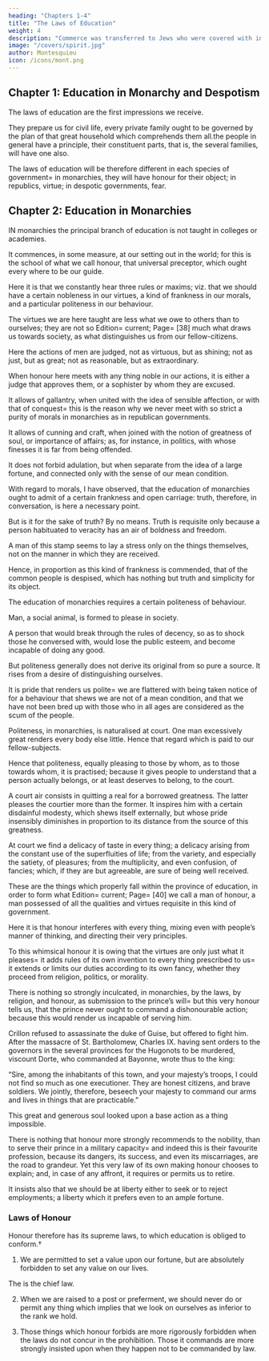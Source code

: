 ```yaml
---
heading: "Chapters 1-4"
title: "The Laws of Education"
weight: 4
description: "Commerce was transferred to Jews who were covered with infamy. It soon ranked with the most shameful usury with monopolies, the levying of subsidies, and all the dishonest means of acquiring wealth"
image: "/covers/spirit.jpg"
author: Montesquieu
icon: /icons/mont.png
---
```




## Chapter 1: Education in Monarchy and Despotism

The laws of education are the first impressions we receive. 

They prepare us for civil life, every private family ought to be governed by the plan of that great household which comprehends them all.the people in general have a principle, their constituent parts, that is, the several families, will have one also.

The laws of education will be therefore different in each species of government=  in monarchies, they will have honour for their object; in republics, virtue; in despotic governments, fear.


## Chapter 2: Education in Monarchies

IN monarchies the principal branch of education is not taught in colleges or academies. 

It commences, in some measure, at our setting out in the world; for this is the school of what we call honour, that universal preceptor, which ought every where to be our guide.

Here it is that we constantly hear three rules or maxims; viz. that we should have a certain nobleness in our virtues, a kind of frankness in our morals, and a particular politeness in our behaviour.

The virtues we are here taught are less what we owe to others than to ourselves; they are not so Edition=  current; Page=  [38] much what draws us towards society, as what distinguishes us from our fellow-citizens.

Here the actions of men are judged, not as virtuous, but as shining; not as just, but as great; not as reasonable, but as extraordinary.

When honour here meets with any thing noble in our actions, it is either a judge that approves them, or a sophister by whom they are excused.

It allows of gallantry, when united with the idea of sensible affection, or with that of conquest=  this is the reason why we never meet with so strict a purity of morals in monarchies as in republican governments.

It allows of cunning and craft, when joined with the notion of greatness of soul, or importance of affairs; as, for instance, in politics, with whose finesses it is far from being offended.

It does not forbid adulation, but when separate from the idea of a large fortune, and connected only with the sense of our mean condition.

With regard to morals, I have observed, that the education of monarchies ought to admit of a certain frankness and open carriage: truth, therefore, in conversation, is here a necessary point. 

But is it for the sake of truth? By no means. Truth is requisite only because a person habituated to veracity has an air of boldness and freedom. 

A man of this stamp seems to lay a stress only on the things themselves, not on the manner in which they are received.

Hence, in proportion as this kind of frankness is commended, that of the common people is despised, which has nothing but truth and simplicity for its object.

The education of monarchies requires a certain politeness of behaviour.

Man, a social animal, is formed to please in society. 

A person that would break through the rules of decency, so as to shock those he conversed with, would lose the public esteem, and become incapable of doing any good.

But politeness generally does not derive its original from so pure a source. It rises from a desire of distinguishing ourselves. 

It is pride that renders us polite=  we are flattered with being taken notice of for a behaviour that shews we are not of a mean condition, and that we have not been bred up with those who in all ages are considered as the scum of the people.

Politeness, in monarchies, is naturalised at court. One man excessively great renders every body else little. Hence that regard which is paid to our fellow-subjects. 

Hence that politeness, equally pleasing to those by whom, as to those towards whom, it is practised; because it gives people to understand that a person actually belongs, or at least deserves to belong, to the court.

A court air consists in quitting a real for a borrowed greatness. The latter pleases the courtier more than the former. It inspires him with a certain disdainful modesty, which shews itself externally, but whose pride insensibly diminishes in proportion to its distance from the source of this greatness.

At court we find a delicacy of taste in every thing; a delicacy arising from the constant use of the superfluities of life; from the variety, and especially the satiety, of pleasures; from the multiplicity, and even confusion, of fancies; which, if they are but agreeable, are sure of being well received.

These are the things which properly fall within the province of education, in order to form what Edition=  current; Page=  [40] we call a man of honour, a man possessed of all the qualities and virtues requisite in this kind of government.

Here it is that honour interferes with every thing, mixing even with people’s manner of thinking, and directing their very principles.

To this whimsical honour it is owing that the virtues are only just what it pleases=  it adds rules of its own invention to every thing prescribed to us=  it extends or limits our duties according to its own fancy, whether they proceed from religion, politics, or morality.

There is nothing so strongly inculcated, in monarchies, by the laws, by religion, and honour, as submission to the prince’s will=  but this very honour tells us, that the prince never ought to command a dishonourable action; because this would render us incapable of serving him.

Crillon refused to assassinate the duke of Guise, but offered to fight him. After the massacre of St. Bartholomew, Charles IX. having sent orders to the governors in the several provinces for the Hugonots to be murdered, viscount Dorte, who commanded at Bayonne, wrote thus to the king:

“Sire, among the inhabitants of this town, and your majesty’s troops, I could not find so much as one executioner.  They are honest citizens, and brave soldiers. We jointly, therefore, beseech your majesty to command our arms and lives in things that are practicable.” 

This great and generous soul looked upon a base action as a thing impossible.

There is nothing that honour more strongly recommends to the nobility, than to serve their prince in a military capacity=  and indeed this is their favourite profession, because its dangers, its success, and even its miscarriages, are the road to grandeur. Yet this very law of its own making honour chooses to explain; and, in case of any affront, it requires or permits us to retire.

It insists also that we should be at liberty either to seek or to reject employments; a liberty which it prefers even to an ample fortune.


### Laws of Honour

Honour therefore has its supreme laws, to which education is obliged to conform.† 

1. We are permitted to set a value upon our fortune, but are absolutely forbidden to set any value on our lives.

The is the chief law. 

2. When we are raised to a post or preferment, we should never do or permit any thing which implies that we look on ourselves as inferior to the rank we hold.

3. Those things which honour forbids are more rigorously forbidden when the laws do not concur in the prohibition. Those it commands are more strongly insisted upon when they happen not to be commanded by law.

